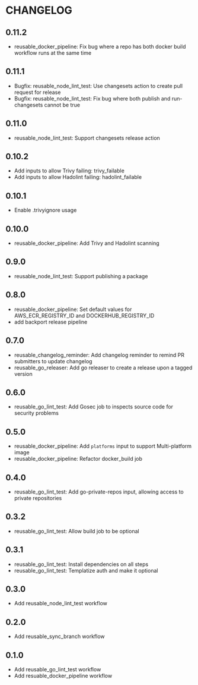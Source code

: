 # CHANGELOG

## 0.11.2

- reusable_docker_pipeline: Fix bug where a repo has both docker build workflow runs at the same time

## 0.11.1

- Bugfix: reusable_node_lint_test: Use changesets action to create pull request for release
- Bugfix: reusable_node_lint_test: Fix bug where both publish and run-changesets cannot be true

## 0.11.0

- reusable_node_lint_test: Support changesets release action
 
## 0.10.2

- Add inputs to allow Trivy failing: trivy_failable
- Add inputs to allow Hadolint failing: hadolint_failable

## 0.10.1

- Enable .trivyignore usage

## 0.10.0

- reusable_docker_pipeline: Add Trivy and Hadolint scanning

## 0.9.0

- reusable_node_lint_test: Support publishing a package

## 0.8.0

- reusable_docker_pipeline: Set default values for AWS_ECR_REGISTRY_ID and DOCKERHUB_REGISTRY_ID
- add backport release pipeline

## 0.7.0

- reusable_changelog_reminder: Add changelog reminder to remind PR submitters to update changelog
- reusable_go_releaser: Add go releaser to create a release upon a tagged version

## 0.6.0

- reusable_go_lint_test: Add Gosec job to inspects source code for security problems

## 0.5.0

- reusable_docker_pipeline: Add `platforms` input to support Multi-platform image
- reusable_docker_pipeline: Refactor docker_build job

## 0.4.0

- reusable_go_lint_test: Add go-private-repos input, allowing access to private repositories

## 0.3.2

- reusable_go_lint_test: Allow build job to be optional

## 0.3.1

- reusable_go_lint_test: Install dependencies on all steps
- reusable_go_lint_test: Templatize auth and make it optional

## 0.3.0

- Add reusable_node_lint_test workflow

## 0.2.0

- Add reusable_sync_branch workflow

## 0.1.0

- Add reusable_go_lint_test workflow
- Add resuable_docker_pipeline workflow

